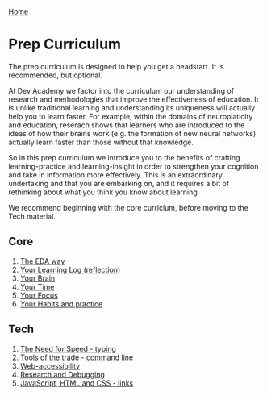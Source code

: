 [Home](/README.md)

# Prep Curriculum

The prep curriculum is designed to help you get a headstart. It is recommended, but optional. 

At Dev Academy we factor into the curriculum our understanding of research and methodologies that improve the effectiveness of education. It is unlike traditional learning and understanding its uniqueness will actually help you to learn faster. For example, within the domains of neuroplaticity and education, reserach shows that learners who are introduced to the ideas of how their brains work (e.g. the formation of new neural networks) actually learn faster than those without that knowledge. 

So in this prep curriculum we introduce you to the benefits of crafting learning-practice and learning-insight in order to strengthen your cognition and take in information more effectively. This is an extraordinary undertaking and that you are embarking on, and it requires a bit of rethinking about what you think you know about learning. 

We recommend beginning with the core curriclum, before moving to the Tech material. 

## Core

1. [The EDA way](core-approach-to-learning.md)
2. [Your Learning Log (reflection)](core-reflection.md)
3. [Your Brain](core-neuro-growth-mindset.md)
4. [Your Time](core-your-time.md)
5. [Your Focus](core-your-focus.md)
6. [Your Habits and practice](core-your-mental-habits.md)




## Tech
1. [The Need for Speed - typing](tech-typing.md)  
2. [Tools of the trade - command line](tech-command-line.md)
3. [Web-accessibility](tech-web-accessibility.md)
4. [Research and Debugging](tech-research-and-debugging.md)
5. [JavaScript, HTML and CSS - links](tech-js-html-css-links.md)

